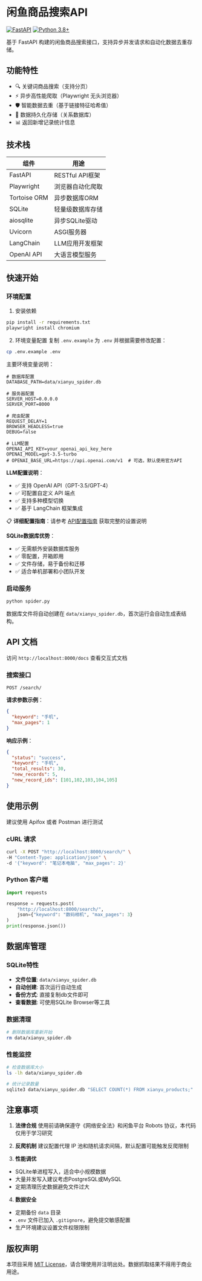 # 闲鱼商品搜索API

[![FastAPI](https://img.shields.io/badge/FastAPI-0.68.0-009688?logo=fastapi)](https://fastapi.tiangolo.com/)
[![Python 3.8+](https://img.shields.io/badge/Python-3.8%2B-blue?logo=python)](https://www.python.org/)

基于 FastAPI 构建的闲鱼商品搜索接口，支持异步并发请求和自动化数据去重存储。

## 功能特性

- 🔍 关键词商品搜索（支持分页）
- ⚡ 异步高性能爬取（Playwright 无头浏览器）
- 🛡️ 智能数据去重（基于链接特征哈希值）
- 💾 数据持久化存储（关系数据库）
- 📊 返回新增记录统计信息

## 技术栈

| 组件           | 用途                     |
|----------------|--------------------------|
| FastAPI        | RESTful API框架          |
| Playwright     | 浏览器自动化爬取         |
| Tortoise ORM   | 异步数据库ORM            |
| SQLite         | 轻量级数据库存储         |
| aiosqlite      | 异步SQLite驱动           |
| Uvicorn        | ASGI服务器               |
| LangChain      | LLM应用开发框架          |
| OpenAI API     | 大语言模型服务           |

## 快速开始

### 环境配置

1. 安装依赖
```bash
pip install -r requirements.txt
playwright install chromium
```

2. 环境变量配置
复制 `.env.example` 为 `.env` 并根据需要修改配置：
```bash
cp .env.example .env
```

主要环境变量说明：
```env
# 数据库配置
DATABASE_PATH=data/xianyu_spider.db

# 服务器配置
SERVER_HOST=0.0.0.0
SERVER_PORT=8000

# 爬虫配置
REQUEST_DELAY=1
BROWSER_HEADLESS=true
DEBUG=false

# LLM配置
OPENAI_API_KEY=your_openai_api_key_here
OPENAI_MODEL=gpt-3.5-turbo
# OPENAI_BASE_URL=https://api.openai.com/v1  # 可选，默认使用官方API
```

**LLM配置说明**：
- ✅ 支持 OpenAI API（GPT-3.5/GPT-4）
- ✅ 可配置自定义 API 端点
- ✅ 支持多种模型切换
- ✅ 基于 LangChain 框架集成

📋 **详细配置指南**：请参考 [API配置指南](docs/API_SETUP_GUIDE.md) 获取完整的设置说明

**SQLite数据库优势**：
- ✅ 无需额外安装数据库服务
- ✅ 零配置，开箱即用
- ✅ 文件存储，易于备份和迁移
- ✅ 适合单机部署和小团队开发

### 启动服务
```bash
python spider.py
```

数据库文件将自动创建在 `data/xianyu_spider.db`，首次运行会自动生成表结构。

## API 文档

访问 `http://localhost:8000/docs` 查看交互式文档

### 搜索接口
```
POST /search/
```

**请求参数示例**：
```json
{
  "keyword": "手机",
  "max_pages": 1
}
```

**响应示例**：
```json
{
  "status": "success",
  "keyword": "手机",
  "total_results": 30,
  "new_records": 5,
  "new_record_ids": [101,102,103,104,105]
}
```

## 使用示例
建议使用 Apifox 或者 Postman 进行测试

### cURL 请求
```bash
curl -X POST "http://localhost:8000/search/" \
-H "Content-Type: application/json" \
-d '{"keyword": "笔记本电脑", "max_pages": 2}'
```

### Python 客户端
```python
import requests

response = requests.post(
    "http://localhost:8000/search/",
    json={"keyword": "数码相机", "max_pages": 3}
)
print(response.json())
```

## 数据库管理

### SQLite特性
- **文件位置**: `data/xianyu_spider.db`
- **自动创建**: 首次运行自动生成
- **备份方式**: 直接复制db文件即可
- **查看数据**: 可使用SQLite Browser等工具

### 数据清理
```bash
# 删除数据库重新开始
rm data/xianyu_spider.db
```

### 性能监控
```bash
# 检查数据库大小
ls -lh data/xianyu_spider.db

# 统计记录数量
sqlite3 data/xianyu_spider.db "SELECT COUNT(*) FROM xianyu_products;"
```

## 注意事项

1. **法律合规**
使用前请确保遵守《网络安全法》和闲鱼平台 Robots 协议，本代码仅用于学习研究

2. **反爬机制**
建议配置代理 IP 池和随机请求间隔，默认配置可能触发反爬限制

3. **性能调优**
- SQLite单进程写入，适合中小规模数据
- 大量并发写入建议考虑PostgreSQL或MySQL
- 定期清理历史数据避免文件过大

4. **数据安全**
- 定期备份 `data` 目录
- `.env` 文件已加入 `.gitignore`，避免提交敏感配置
- 生产环境建议设置文件权限限制

## 版权声明

本项目采用 [MIT License](LICENSE)，请合理使用并注明出处。数据抓取结果不得用于商业用途。
